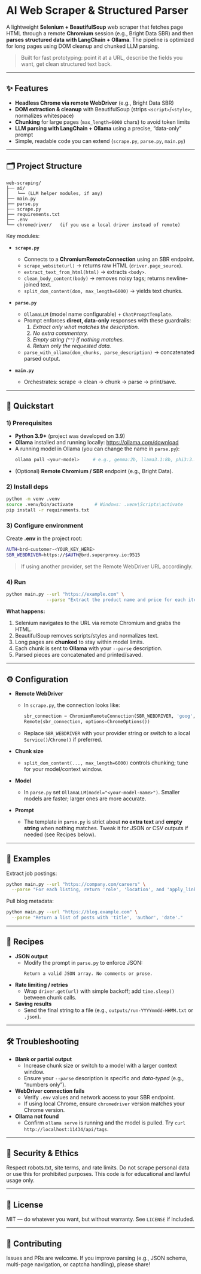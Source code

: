 # AI Web Scraper & Structured Parser

A lightweight **Selenium + BeautifulSoup** web scraper that fetches page HTML through a remote **Chromium** session (e.g., Bright Data SBR) and then **parses structured data with LangChain + Ollama**. The pipeline is optimized for long pages using DOM cleanup and chunked LLM parsing.

> Built for fast prototyping: point it at a URL, describe the fields you want, get clean structured text back.

---

## ✨ Features

- **Headless Chrome via remote WebDriver** (e.g., Bright Data SBR)
- **DOM extraction & cleanup** with BeautifulSoup (strips `<script>`/`<style>`, normalizes whitespace)
- **Chunking** for large pages (`max_length=6000` chars) to avoid token limits
- **LLM parsing with LangChain + Ollama** using a precise, “data-only” prompt
- Simple, readable code you can extend (`scrape.py`, `parse.py`, `main.py`)

---

## 🗂️ Project Structure

```
web-scraping/
├── ai/
│   └── (LLM helper modules, if any)
├── main.py
├── parse.py
├── scrape.py
├── requirements.txt
├── .env
└── chromedriver/   (if you use a local driver instead of remote)
```

Key modules:

- **`scrape.py`**
  - Connects to a **ChromiumRemoteConnection** using an SBR endpoint.
  - `scrape_website(url)` → returns raw HTML (`driver.page_source`).
  - `extract_text_from_html(html)` → extracts `<body>`.
  - `clean_body_content(body)` → removes noisy tags; returns newline-joined text.
  - `split_dom_content(dom, max_length=6000)` → yields text chunks.

- **`parse.py`**
  - `OllamaLLM` (model name configurable) + `ChatPromptTemplate`.
  - Prompt enforces **direct, data-only** responses with these guardrails:
    1) *Extract only what matches the description.*  
    2) *No extra commentary.*  
    3) *Empty string (`""`) if nothing matches.*  
    4) *Return only the requested data.*
  - `parse_with_ollama(dom_chunks, parse_description)` → concatenated parsed output.

- **`main.py`**
  - Orchestrates: scrape → clean → chunk → parse → print/save.

---

## 🚀 Quickstart

### 1) Prerequisites
- **Python 3.9+** (project was developed on 3.9)
- **Ollama** installed and running locally: <https://ollama.com/download>
- A running model in Ollama (you can change the name in `parse.py`):
  ```bash
  ollama pull <your-model>     # e.g., gemma:2b, llama3.1:8b, phi3:3.8b
  ```
- (Optional) **Remote Chromium / SBR** endpoint (e.g., Bright Data).

### 2) Install deps
```bash
python -m venv .venv
source .venv/bin/activate        # Windows: .venv\Scripts\activate
pip install -r requirements.txt
```

### 3) Configure environment
Create **.env** in the project root:
```bash
AUTH=brd-customer-<YOUR_KEY_HERE>
SBR_WEBDRIVER=https://$AUTH@brd.superproxy.io:9515
```

> If using another provider, set the Remote WebDriver URL accordingly.

### 4) Run
```bash
python main.py --url "https://example.com" \
               --parse "Extract the product name and price for each item."
```

**What happens:**  
1) Selenium navigates to the URL via remote Chromium and grabs the HTML.  
2) BeautifulSoup removes scripts/styles and normalizes text.  
3) Long pages are **chunked** to stay within model limits.  
4) Each chunk is sent to **Ollama** with your `--parse` description.  
5) Parsed pieces are concatenated and printed/saved.

---

## ⚙️ Configuration

- **Remote WebDriver**
  - In `scrape.py`, the connection looks like:
    ```python
    sbr_connection = ChromiumRemoteConnection(SBR_WEBDRIVER, 'goog', 'chrome')
    Remote(sbr_connection, options=ChromeOptions())
    ```
  - Replace `SBR_WEBDRIVER` with your provider string or switch to a local `Service()`/`Chrome()` if preferred.

- **Chunk size**
  - `split_dom_content(..., max_length=6000)` controls chunking; tune for your model/context window.

- **Model**
  - In `parse.py` set `OllamaLLM(model="<your-model-name>")`. Smaller models are faster; larger ones are more accurate.

- **Prompt**
  - The template in `parse.py` is strict about **no extra text** and **empty string** when nothing matches. Tweak it for JSON or CSV outputs if needed (see Recipes below).

---

## 🧪 Examples

Extract job postings:
```bash
python main.py --url "https://company.com/careers" \
  --parse "For each listing, return 'role', 'location', and 'apply_link'."
```

Pull blog metadata:
```bash
python main.py --url "https://blog.example.com" \
  --parse "Return a list of posts with 'title', 'author', 'date'."
```

---

## 🧩 Recipes

- **JSON output**
  - Modify the prompt in `parse.py` to enforce JSON:
    ```text
    Return a valid JSON array. No comments or prose.
    ```
- **Rate limiting / retries**
  - Wrap `driver.get(url)` with simple backoff; add `time.sleep()` between chunk calls.
- **Saving results**
  - Send the final string to a file (e.g., `outputs/run-YYYYmmdd-HHMM.txt` or `.json`).

---

## 🛠️ Troubleshooting

- **Blank or partial output**
  - Increase chunk size or switch to a model with a larger context window.
  - Ensure your `--parse` description is specific and *data-typed* (e.g., “numbers only”).
- **WebDriver connection fails**
  - Verify `.env` values and network access to your SBR endpoint.
  - If using local Chrome, ensure `chromedriver` version matches your Chrome version.
- **Ollama not found**
  - Confirm `ollama serve` is running and the model is pulled. Try `curl http://localhost:11434/api/tags`.

---

## 🧱 Security & Ethics

Respect robots.txt, site terms, and rate limits. Do not scrape personal data or use this for prohibited purposes. This code is for educational and lawful usage only.

---

## 📄 License

MIT — do whatever you want, but without warranty. See `LICENSE` if included.

---

## 🙌 Contributing

Issues and PRs are welcome. If you improve parsing (e.g., JSON schema, multi-page navigation, or captcha handling), please share!
